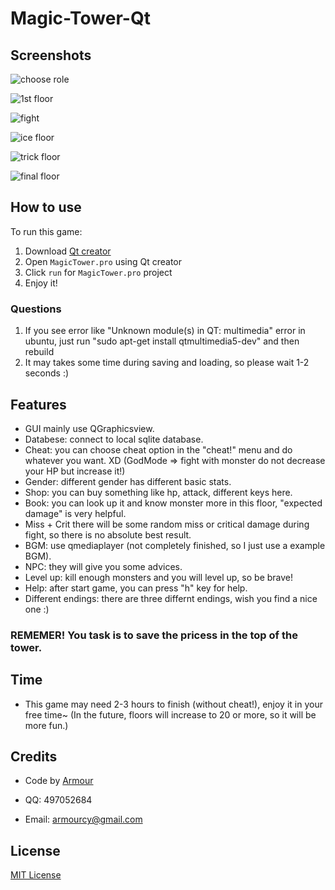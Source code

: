 # Magic-Tower-Qt

## Screenshots

![choose role](https://user-images.githubusercontent.com/5276065/31418837-25e8d16e-aded-11e7-9f52-b1d504cb79e8.jpg)

![1st floor](https://user-images.githubusercontent.com/5276065/31418838-26002062-aded-11e7-8d38-49ed9972c757.jpg)

![fight](https://user-images.githubusercontent.com/5276065/31418839-262e4c3a-aded-11e7-8656-be1253a34eb0.jpg)

![ice floor](https://user-images.githubusercontent.com/5276065/31418840-26457d56-aded-11e7-8e85-40989a3a6fde.jpg)

![trick floor](https://user-images.githubusercontent.com/5276065/31418841-265c9c20-aded-11e7-9c80-f2122c8722f8.jpg)

![final floor](https://user-images.githubusercontent.com/5276065/31418842-2677e728-aded-11e7-8f7f-b33eb412ec6b.jpg)

## How to use

To run this game:

1. Download [Qt creator](https://www.qt.io/download-open-source/#section-6)
1. Open `MagicTower.pro` using Qt creator
1. Click `run` for `MagicTower.pro` project
1. Enjoy it!

### Questions

1. If you see error like "Unknown module(s) in QT: multimedia" error in ubuntu, just run "sudo apt-get install qtmultimedia5-dev" and then rebuild
1. It may takes some time during saving and loading, so please wait 1-2 seconds :)

## Features

* GUI
    mainly use QGraphicsview.
* Databese:
    connect to local sqlite database.
* Cheat:
    you can choose cheat option in the "cheat!" menu and do whatever you want. XD
    (GodMode => fight with monster do not decrease your HP but increase it!)
* Gender:
    different gender has different basic stats.
* Shop:
    you can buy something like hp, attack, different keys here.
* Book:
    you can look up it and know monster more in this floor, "expected damage" is very helpful.
* Miss + Crit
    there will be some random miss or critical damage during fight, so there is no absolute best result.
* BGM:
    use qmediaplayer (not completely finished, so I just use a example BGM).
* NPC:
    they will give you some advices.
* Level up:
    kill enough monsters and you will level up, so be brave!
* Help:
    after start game, you can press "h" key for help.
* Different endings:
    there are three differnt endings, wish you find a nice one :)

### REMEMER! You task is to **save the pricess in the top of the tower.**

## Time

* This game may need 2-3 hours to finish (without cheat!), enjoy it in your free time~ (In the future, floors will increase to 20 or more, so it will be more fun.)

## Credits

* Code by [Armour](http://www.github.com/armour)

* QQ: 497052684

* Email: armourcy@gmail.com

## License

[MIT License](https://github.com/Armour/Magic-Tower-Qt/blob/master/LICENSE)
